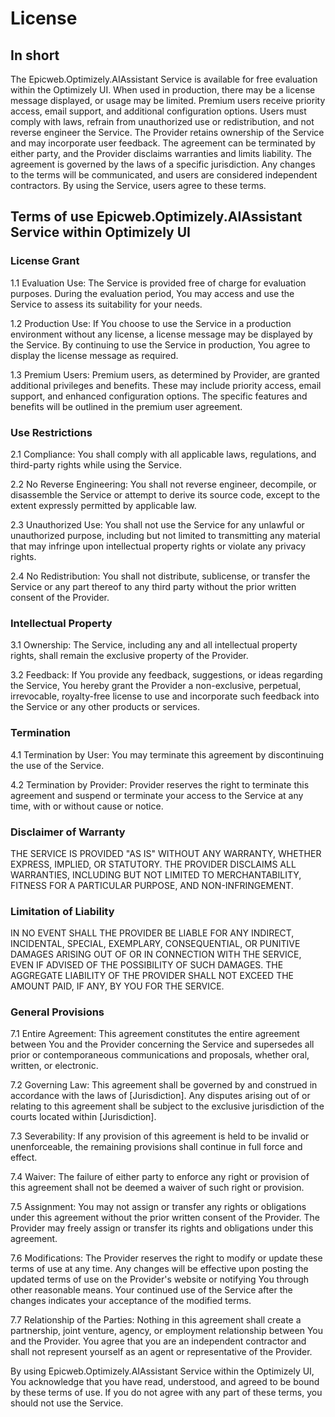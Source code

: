 # License

## In short

The Epicweb.Optimizely.AIAssistant Service is available for free evaluation within the Optimizely UI. When used in production, there may be a license message displayed, or usage may be limited. Premium users receive priority access, email support, and additional configuration options. Users must comply with laws, refrain from unauthorized use or redistribution, and not reverse engineer the Service. The Provider retains ownership of the Service and may incorporate user feedback. The agreement can be terminated by either party, and the Provider disclaims warranties and limits liability. The agreement is governed by the laws of a specific jurisdiction. Any changes to the terms will be communicated, and users are considered independent contractors. By using the Service, users agree to these terms.

## Terms of use Epicweb.Optimizely.AIAssistant Service within Optimizely UI

### License Grant
1.1 Evaluation Use: The Service is provided free of charge for evaluation purposes. During the evaluation period, You may access and use the Service to assess its suitability for your needs.

1.2 Production Use: If You choose to use the Service in a production environment without any license, a license message may be displayed by the Service. By continuing to use the Service in production, You agree to display the license message as required.

1.3 Premium Users: Premium users, as determined by Provider, are granted additional privileges and benefits. These may include priority access, email support, and enhanced configuration options. The specific features and benefits will be outlined in the premium user agreement.

### Use Restrictions
2.1 Compliance: You shall comply with all applicable laws, regulations, and third-party rights while using the Service.

2.2 No Reverse Engineering: You shall not reverse engineer, decompile, or disassemble the Service or attempt to derive its source code, except to the extent expressly permitted by applicable law.

2.3 Unauthorized Use: You shall not use the Service for any unlawful or unauthorized purpose, including but not limited to transmitting any material that may infringe upon intellectual property rights or violate any privacy rights.

2.4 No Redistribution: You shall not distribute, sublicense, or transfer the Service or any part thereof to any third party without the prior written consent of the Provider.

### Intellectual Property

3.1 Ownership: The Service, including any and all intellectual property rights, shall remain the exclusive property of the Provider.

3.2 Feedback: If You provide any feedback, suggestions, or ideas regarding the Service, You hereby grant the Provider a non-exclusive, perpetual, irrevocable, royalty-free license to use and incorporate such feedback into the Service or any other products or services.

### Termination

4.1 Termination by User: You may terminate this agreement by discontinuing the use of the Service.

4.2 Termination by Provider: Provider reserves the right to terminate this agreement and suspend or terminate your access to the Service at any time, with or without cause or notice.

### Disclaimer of Warranty
THE SERVICE IS PROVIDED "AS IS" WITHOUT ANY WARRANTY, WHETHER EXPRESS, IMPLIED, OR STATUTORY. THE PROVIDER DISCLAIMS ALL WARRANTIES, INCLUDING BUT NOT LIMITED TO MERCHANTABILITY, FITNESS FOR A PARTICULAR PURPOSE, AND NON-INFRINGEMENT.

### Limitation of Liability
IN NO EVENT SHALL THE PROVIDER BE LIABLE FOR ANY INDIRECT, INCIDENTAL, SPECIAL, EXEMPLARY, CONSEQUENTIAL, OR PUNITIVE DAMAGES ARISING OUT OF OR IN CONNECTION WITH THE SERVICE, EVEN IF ADVISED OF THE POSSIBILITY OF SUCH DAMAGES. THE AGGREGATE LIABILITY OF THE PROVIDER SHALL NOT EXCEED THE AMOUNT PAID, IF ANY, BY YOU FOR THE SERVICE.

### General Provisions

7.1 Entire Agreement: This agreement constitutes the entire agreement between You and the Provider concerning the Service and supersedes all prior or contemporaneous communications and proposals, whether oral, written, or electronic.

7.2 Governing Law: This agreement shall be governed by and construed in accordance with the laws of [Jurisdiction]. Any disputes arising out of or relating to this agreement shall be subject to the exclusive jurisdiction of the courts located within [Jurisdiction].

7.3 Severability: If any provision of this agreement is held to be invalid or unenforceable, the remaining provisions shall continue in full force and effect.

7.4 Waiver: The failure of either party to enforce any right or provision of this agreement shall not be deemed a waiver of such right or provision.

7.5 Assignment: You may not assign or transfer any rights or obligations under this agreement without the prior written consent of the Provider. The Provider may freely assign or transfer its rights and obligations under this agreement.

7.6 Modifications: The Provider reserves the right to modify or update these terms of use at any time. Any changes will be effective upon posting the updated terms of use on the Provider's website or notifying You through other reasonable means. Your continued use of the Service after the changes indicates your acceptance of the modified terms.

7.7 Relationship of the Parties: Nothing in this agreement shall create a partnership, joint venture, agency, or employment relationship between You and the Provider. You agree that you are an independent contractor and shall not represent yourself as an agent or representative of the Provider.

By using Epicweb.Optimizely.AIAssistant Service within the Optimizely UI, You acknowledge that you have read, understood, and agreed to be bound by these terms of use. If you do not agree with any part of these terms, you should not use the Service.
